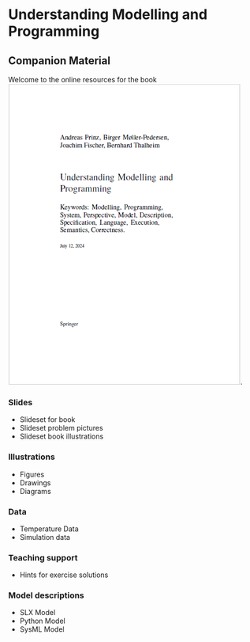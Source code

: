 # Understanding Modelling and Programming
## Companion Material

Welcome to the online resources for the book
![book cover page](images/Bookcover.png "Book cover page").

### Slides
* Slideset for book
* Slideset problem pictures
* Slideset book illustrations

### Illustrations
* Figures
* Drawings
* Diagrams

### Data
* Temperature Data
* Simulation data

### Teaching support
* Hints for exercise solutions

### Model descriptions
* SLX Model
* Python Model
* SysML Model

